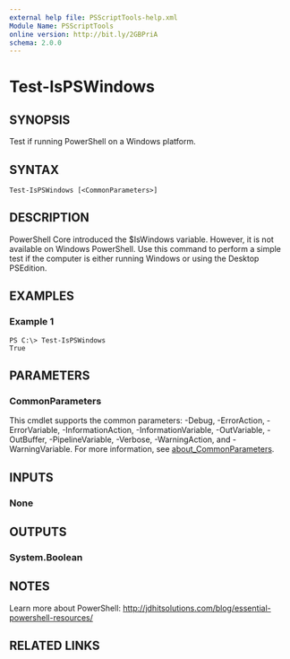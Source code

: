 ```yaml
---
external help file: PSScriptTools-help.xml
Module Name: PSScriptTools
online version: http://bit.ly/2GBPriA
schema: 2.0.0
---
```


# Test-IsPSWindows

## SYNOPSIS
Test if running PowerShell on a Windows platform.

## SYNTAX

```
Test-IsPSWindows [<CommonParameters>]
```

## DESCRIPTION
PowerShell Core introduced the $IsWindows variable.
However, it is not available on Windows PowerShell.
Use this command to perform a simple test if the computer is either running Windows or using the Desktop PSEdition.

## EXAMPLES

### Example 1
```
PS C:\> Test-IsPSWindows
True
```

## PARAMETERS

### CommonParameters
This cmdlet supports the common parameters: -Debug, -ErrorAction, -ErrorVariable, -InformationAction, -InformationVariable, -OutVariable, -OutBuffer, -PipelineVariable, -Verbose, -WarningAction, and -WarningVariable. For more information, see [about_CommonParameters](http://go.microsoft.com/fwlink/?LinkID=113216).

## INPUTS

### None
## OUTPUTS

### System.Boolean
## NOTES
Learn more about PowerShell: http://jdhitsolutions.com/blog/essential-powershell-resources/

## RELATED LINKS
